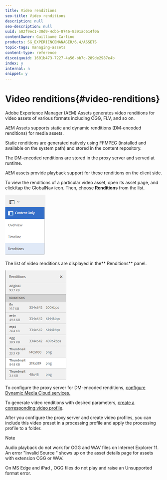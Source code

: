 ```yaml
---
title: Video renditions
seo-title: Video renditions
description: null
seo-description: null
uuid: a02f9ec1-30d9-4cbb-8746-8391ac614f0a
contentOwner: Guillaume Carlino
products: SG_EXPERIENCEMANAGER/6.4/ASSETS
topic-tags: managing-assets
content-type: reference
discoiquuid: 1601b473-7227-4a56-bb7c-289de2987e4b
index: y
internal: n
snippet: y
---
```


# Video renditions{#video-renditions}

Adobe Experience Manager (AEM) Assets generates video renditions for video assets of various formats including OGG, FLV, and so on.

AEM Assets supports static and dynamic renditions (DM-encoded renditions) for media assets.

Static renditions are generated natively using FFMPEG (installed and available on the system path) and stored in the content repository.

The DM-encoded renditions are stored in the proxy server and served at runtime.

AEM assets provide playback support for these renditions on the client side.

To view the renditions of a particular video asset, open its asset page, and click/tap the GlobalNav icon. Then, choose **Renditions** from the list.

![](assets/chlimage_1-478.png)

The list of video renditions are displayed in the** Renditions** panel. 

![](assets/chlimage_1-479.png)

To configure the proxy server for DM-encoded renditions, [configure Dynamic Media Cloud services.](../../assets/using/config-dynamic.md)

To generate video renditions with desired parameters, [create a corresponding video profile](../../assets/using/video-profiles.md).

After you configure the proxy server and create video profiles, you can include this video preset in a processing profile and apply the processing profile to a folder.

>[!NOTE]
>
>Audio playback do not work for OGG and WAV files on Internet Explorer 11. An error "Invalid Source " shows up on the asset details page for assets with extension OGG or WAV.
>
>On MS Edge and iPad , OGG files do not play and raise an Unsupported format error.

